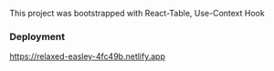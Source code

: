 

This project was bootstrapped with React-Table, Use-Context Hook

### Deployment
https://relaxed-easley-4fc49b.netlify.app
